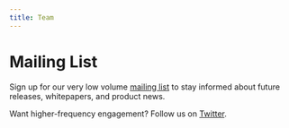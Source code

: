 ```yaml
---
title: Team
---
```


# Mailing List
Sign up for our very low volume [mailing list](https://forms.monday.com/forms/aa79fe12a8c00f8ad0142347decae7ab?r=use1) to stay informed about future releases, whitepapers, and product news.

Want higher-frequency engagement? Follow us on [Twitter](https://twitter.com/risczero).